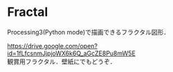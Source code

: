 # Fractal
Processing3(Python mode)で描画できるフラクタル図形．

https://drive.google.com/open?id=1fLfcsnmJjpjoWX6k6Q_aGcZE8Pu8mW5E  
観賞用フラクタル．壁紙にでもどうぞ．
